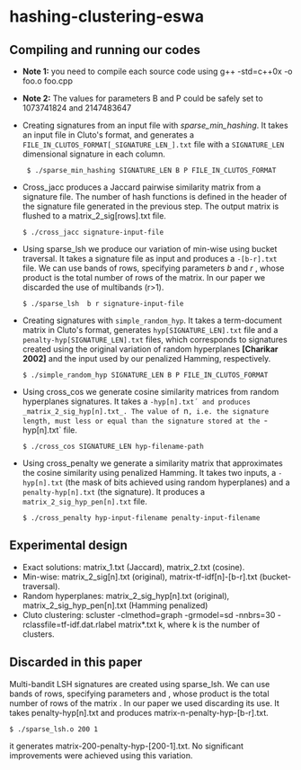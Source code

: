 # hashing-clustering-eswa

## Compiling and running our codes

* __Note 1:__ you need to compile each source code using g++ -std=c++0x -o foo.o foo.cpp
* __Note 2:__ The values for parameters B and P could be safely set to 1073741824 and 2147483647

* Creating signatures from an input file with _sparse_min_hashing_. It takes an input file in Cluto's format, and generates a `FILE_IN_CLUTOS_FORMAT[_SIGNATURE_LEN_].txt` file with a `SIGNATURE_LEN` dimensional signature in each column.
  ```
   $ ./sparse_min_hashing SIGNATURE_LEN B P FILE_IN_CLUTOS_FORMAT
  ```

* Cross_jacc produces a Jaccard pairwise similarity matrix from a signature file. The number of hash functions is defined in the header of the signature file generated in the previous step. The output matrix is flushed to a matrix_2_sig[rows].txt file.
  ```
  $ ./cross_jacc signature-input-file
  ```

* Using sparse_lsh we produce our variation of min-wise using bucket traversal. It takes a signature file as input and produces a `-[b-r].txt` file. We can use bands of rows, specifying parameters _b_  and _r_ , whose product is the total number of rows of the matrix. In our paper we discarded the use of multibands (r>1).
  ```
  $ ./sparse_lsh  b r signature-input-file
  ```

* Creating signatures with `simple_random_hyp`. It takes a term-document matrix in Cluto's format, generates `hyp[SIGNATURE_LEN].txt` file and a  `penalty-hyp[SIGNATURE_LEN].txt` files, which corresponds to signatures created using the original variation of random hyperplanes __[Charikar 2002]__ and the input used by our penalized Hamming, respectively.

  ```
  $ ./simple_random_hyp SIGNATURE_LEN B P FILE_IN_CLUTOS_FORMAT
  ```
  
* Using cross_cos we generate cosine similarity matrices from random hyperplanes signatures. It takes a `-hyp[n].txt´ and produces _matrix_2_sig_hyp[n].txt_. The value of `n`, i.e. the signature length, must less or equal than the signature stored at the `-hyp[n].txt` file.

  ```
  $ ./cross_cos SIGNATURE_LEN hyp-filename-path
  ```

* Using cross_penalty we generate a similarity matrix that approximates the cosine similarity using penalized Hamming. It takes two inputs, a `-hyp[n].txt` (the mask of bits achieved using random hyperplanes) and a `penalty-hyp[n].txt` (the signature). It produces a `matrix_2_sig_hyp_pen[n].txt` file.

  ```
  $ ./cross_penalty hyp-input-filename penalty-input-filename
  ```


## Experimental design

* Exact solutions: matrix_1.txt (Jaccard), matrix_2.txt (cosine).
* Min-wise: matrix_2_sig[n].txt (original), matrix-tf-idf[n]-[b-r].txt (bucket-traversal).
* Random hyperplanes: matrix_2_sig_hyp[n].txt (original), matrix_2_sig_hyp_pen[n].txt (Hamming penalized)
* Cluto clustering: scluster -clmethod=graph -grmodel=sd -nnbrs=30 -rclassfile=tf-idf.dat.rlabel matrix*.txt k, where k is the number of clusters.


## Discarded in this paper

Multi-bandit LSH signatures are created using sparse_lsh. We can use bands of rows, specifying parameters  and  , whose product is the total number of rows of the matrix  . In our paper we used  discarding its use. It takes penalty-hyp[n].txt and produces matrix-n-penalty-hyp-[b-r].txt.

```
$ ./sparse_lsh.o 200 1
```

it generates matrix-200-penalty-hyp-[200-1].txt. No significant improvements were achieved using this variation.
